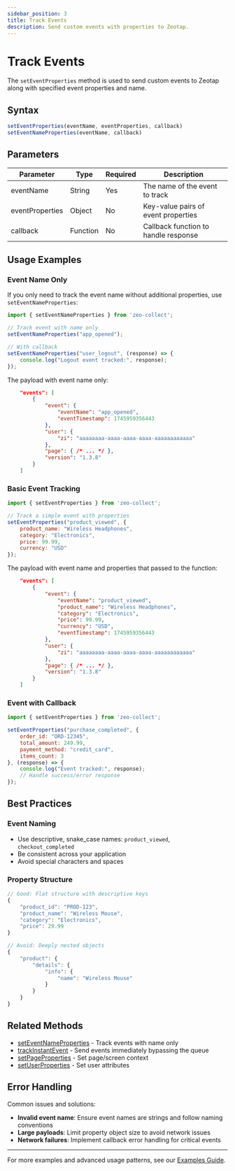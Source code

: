 ```yaml
---
sidebar_position: 3
title: Track Events
description: Send custom events with properties to Zeotap.
---
```


# Track Events

The `setEventProperties` method is used to send custom events to Zeotap along with specified event properties and name.

## Syntax

```javascript
setEventProperties(eventName, eventProperties, callback)
setEventNameProperties(eventName, callback)
```

## Parameters

| Parameter | Type | Required | Description |
|-----------|------|----------|-------------|
| eventName | String | Yes | The name of the event to track |
| eventProperties | Object | No | Key-value pairs of event properties |
| callback | Function | No | Callback function to handle response |

## Usage Examples

### Event Name Only

If you only need to track the event name without additional properties, use `setEventNameProperties`:

```javascript
import { setEventNameProperties } from 'zeo-collect';

// Track event with name only
setEventNameProperties("app_opened");

// With callback
setEventNameProperties("user_logout", (response) => {
    console.log("Logout event tracked:", response);
});
```

The payload with event name only:

```json title="Event name only in payload" {3-6}
    "events": [
        {
            "event": {
                "eventName": "app_opened",
                "eventTimestamp": 1745959356443
            },
            "user": {
                "zi": "aaaaaaaa-aaaa-aaaa-aaaa-aaaaaaaaaaaa"
            },
            "page": { /* ... */ },
            "version": "1.3.8"
        }
    ]
```

### Basic Event Tracking

```javascript
import { setEventProperties } from 'zeo-collect';

// Track a simple event with properties
setEventProperties("product_viewed", {
    product_name: "Wireless Headphones",
    category: "Electronics",
    price: 99.99,
    currency: "USD"
});
```

The payload with event name and properties that passed to the function:

```json title="Event with properties in payload" {3-10}
    "events": [
        {
            "event": {
                "eventName": "product_viewed",
                "product_name": "Wireless Headphones",
                "category": "Electronics",
                "price": 99.99,
                "currency": "USD",
                "eventTimestamp": 1745959356443
            },
            "user": {
                "zi": "aaaaaaaa-aaaa-aaaa-aaaa-aaaaaaaaaaaa"
            },
            "page": { /* ... */ },
            "version": "1.3.8"
        }
    ]
```

### Event with Callback

```javascript
import { setEventProperties } from 'zeo-collect';

setEventProperties("purchase_completed", {
    order_id: "ORD-12345",
    total_amount: 249.99,
    payment_method: "credit_card",
    items_count: 3
}, (response) => {
    console.log("Event tracked:", response);
    // Handle success/error response
});
```

## Best Practices

### Event Naming
- Use descriptive, snake_case names: `product_viewed`, `checkout_completed`
- Be consistent across your application
- Avoid special characters and spaces

### Property Structure
```javascript
// Good: Flat structure with descriptive keys
{
    "product_id": "PROD-123",
    "product_name": "Wireless Mouse",
    "category": "Electronics",
    "price": 29.99
}

// Avoid: Deeply nested objects
{
    "product": {
        "details": {
            "info": {
                "name": "Wireless Mouse"
            }
        }
    }
}
```

## Related Methods

- [setEventNameProperties](./setEventNameProperties) - Track events with name only
- [trackInstantEvent](./trackInstantEvent) - Send events immediately bypassing the queue
- [setPageProperties](./setPageProperties) - Set page/screen context
- [setUserProperties](./setUserProperties) - Set user attributes

## Error Handling

Common issues and solutions:

- **Invalid event name**: Ensure event names are strings and follow naming conventions
- **Large payloads**: Limit property object size to avoid network issues
- **Network failures**: Implement callback error handling for critical events

---

For more examples and advanced usage patterns, see our [Examples Guide](../Examples/examples).
